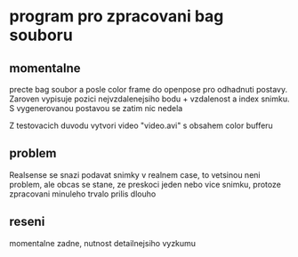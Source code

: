 # program pro zpracovani bag souboru

## momentalne
precte bag soubor a posle color frame do openpose pro odhadnuti postavy. Zaroven vypisuje pozici nejvzdalenejsiho bodu + vzdalenost a index snimku. S vygenerovanou postavou se zatim nic nedela


Z testovacich duvodu vytvori video "video.avi" s obsahem color bufferu


## problem
Realsense se snazi podavat snimky v realnem case, to vetsinou neni problem, ale obcas se stane, ze preskoci jeden nebo vice snimku, protoze zpracovani minuleho trvalo prilis dlouho


## reseni
momentalne zadne, nutnost detailnejsiho vyzkumu